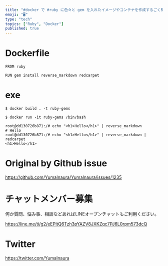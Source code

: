 ```yaml
---
title: "#docker で #ruby に色々と gem を入れたイメージやコンテナを作成するごく簡単な Dockerfile の例"
emoji: "🖥"
type: "tech"
topics: ["Ruby", "Docker"]
published: true
---
```


# Dockerfile

```
FROM ruby

RUN gem install reverse_markdown redcarpet

```

# exe

```
$ docker build . -t ruby-gems
```

```
$ docker run -it ruby-gems /bin/bash
```

```
root@dd130726b871:/# echo "<h1>Hello</h1>" | reverse_markdown
# Hello
root@dd130726b871:/# echo "<h1>Hello</h1>" | reverse_markdown | redcarpet
<h1>Hello</h1>
```

# Original by Github issue

https://github.com/YumaInaura/YumaInaura/issues/1235








<!-- Update From Qiita API -->

# チャットメンバー募集


何か質問、悩み事、相談などあればLINEオープンチャットもご利用ください。

https://line.me/ti/g2/eEPltQ6Tzh3pYAZV8JXKZqc7PJ6L0rpm573dcQ





# Twitter


https://twitter.com/YumaInaura


<!-- Update From Qiita API -->


